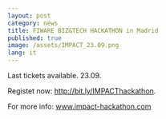 ```yaml
---
layout: post
category: news
title: FIWARE BIZ&TECH HACKATHON in Madrid
published: true
image: /assets/IMPACT_23.09.png
lang: it
---
```

Last tickets available. 23.09.

Registet now: <a href="http://bit.ly/IMPACThackathon">http://bit.ly/IMPACThackathon</a>.

For more info: <a href="http://www.impact-hackathon.com">www.impact-hackathon.com</a>
